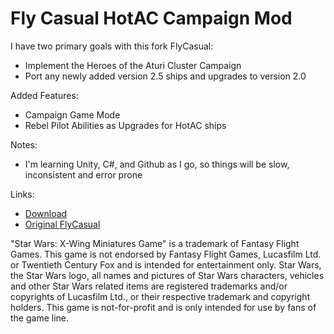 # Fly Casual HotAC Campaign Mod

I have two primary goals with this fork FlyCasual:
* Implement the Heroes of the Aturi Cluster Campaign
* Port any newly added version 2.5 ships and upgrades to version 2.0

Added Features:
* Campaign Game Mode
* Rebel Pilot Abilities as Upgrades for HotAC ships

Notes:
* I'm learning Unity, C#, and Github as I go, so things will be slow, inconsistent and error prone

Links:
* [Download](https://github.com/sampson-matt/FlyCasual/releases)
* [Original FlyCasual](https://github.com/Sandrem/FlyCasual/releases)

"Star Wars: X-Wing Miniatures Game" is a trademark of Fantasy Flight Games. This game is not endorsed by Fantasy Flight Games, Lucasfilm Ltd. or Twentieth Century Fox and is intended for entertainment only. Star Wars, the Star Wars logo, all names and pictures of Star Wars characters, vehicles and other Star Wars related items are registered trademarks and/or copyrights of Lucasfilm Ltd., or their respective trademark and copyright holders. This game is not-for-profit and is only intended for use by fans of the game line.

